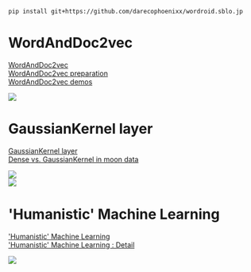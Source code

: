 ```
pip install git+https://github.com/darecophoenixx/wordroid.sblo.jp
```

# WordAndDoc2vec
[WordAndDoc2vec](https://github.com/darecophoenixx/wordroid.sblo.jp/wiki/WordAndDoc2vec)  
[WordAndDoc2vec preparation](https://github.com/darecophoenixx/wordroid.sblo.jp/wiki/WordAndDoc2vec-preparation)  
[WordAndDoc2vec demos](https://github.com/darecophoenixx/wordroid.sblo.jp/wiki/WordAndDoc2vec-demos)

![](http://yunopon.sakura.ne.jp/sblo_files/wordroid/image/ttt00044.png)

# GaussianKernel layer
[GaussianKernel layer](https://github.com/darecophoenixx/wordroid.sblo.jp/tree/master/lib/keras_ex/gkernel)  
[Dense vs. GaussianKernel in moon data](https://github.com/darecophoenixx/wordroid.sblo.jp/wiki/%5BGaussianKernel-layer%5D-Dense-vs.-GaussianKernel-in-moon-data)

![](http://yunopon.sakura.ne.jp/sblo_files/wordroid/image/demo01_01.png)  
![](http://yunopon.sakura.ne.jp/sblo_files/wordroid/image/LM001.gif)

# 'Humanistic' Machine Learning
['Humanistic' Machine Learning](https://github.com/darecophoenixx/wordroid.sblo.jp/wiki/'Humanistic'-Machine-Learning)  
['Humanistic' Machine Learning : Detail](https://github.com/darecophoenixx/wordroid.sblo.jp/wiki/'Humanistic'-Machine-Learning-:-Detail)

<img src="http://yunopon.sakura.ne.jp/sblo_files/wordroid/image/ttt00038.png">
